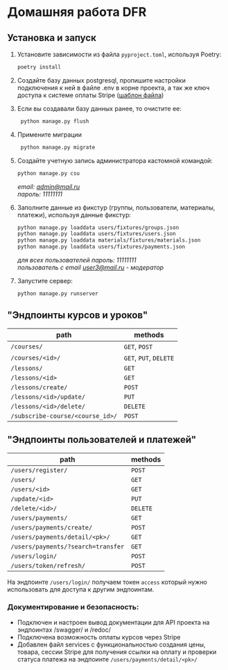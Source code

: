 # Домашняя работа DFR

## Установка и запуск

1. Установите зависимости из файла `pyproject.toml`, используя Poetry:
    ``` bash
    poetry install
    ```
2. Создайте базу данных postgresql, пропишите настройки подключения к ней
в файле .env в корне проекта, а так же ключ доступа к системе оплаты Stripe 
([шаблон файла](.env.sample))


3. Если вы создавали базу данных ранее, то очистите ее:
   ``` bash
    python manage.py flush
   ```
4. Примените миграции
   ``` bash
    python manage.py migrate
   ```

5. Создайте учетную запись администратора кастомной командой:
   ``` bash
   python manage.py csu
   ```
   *email: admin@mail.ru* \
   *пароль: 11111111*


6. Заполните данные из фикстур (группы, пользователи, материалы, платежи), используя данные фикстур:
   ``` bash
   python manage.py loaddata users/fixtures/groups.json
   python manage.py loaddata users/fixtures/users.json
   python manage.py loaddata materials/fixtures/materials.json
   python manage.py loaddata users/fixtures/payments.json
   ```
   *для всех пользователей пароль: 11111111* \
   *пользователь с email user3@mail.ru - модератор*


7. Запустите сервер:
    ```bash
    python manage.py runserver
    ```
      
## "Эндпоинты курсов и уроков"
| path                             | methods                |
|----------------------------------|------------------------|
| `/courses/`                      | `GET`, `POST`          |
| `/courses/<id>/`                 | `GET`, `PUT`, `DELETE` |
| `/lessons/`                      | `GET`                  |
| `/lessons/<id>`                  | `GET`                  |
| `/lessons/create/`               | `POST`                 |
| `/lessons/<id>/update/`          | `PUT`                  |
| `/lessons/<id>/delete/`          | `DELETE`               |
| `/subscribe-course/<course_id>/` | `POST`                 |

## "Эндпоинты пользователей и платежей"
| path                               | methods  |
|------------------------------------|----------|
| `/users/register/`                 | `POST`   |
| `/users/`                          | `GET`    |
| `/users/<id>`                      | `GET`    |
| `/update/<id>`                     | `PUT`    |
| `/delete/<id>/`                    | `DELETE` |
| `/users/payments/`                 | `GET`    |
| `/users/payments/create/`          | `POST`   |
| `/users/payments/detail/<pk>/`     | `GET`    |
| `/users/payments/?search=transfer` | `GET`    |
| `/users/login/`                    | `POST`   |
| `/users/token/refresh/`            | `POST`   |

На эндпоинте `/users/login/` получаем токен `access` который нужно использовать для доступа к другим эндпоинтам.

### Документирование и безопасность:
- Подключен и настроен вывод документации для API проекта на эндпоинтах /swagger/ и /redoc/
- Подключена возможность оплаты курсов через Stripe
- Добавлен файл services с функциональностью создания цены, товара, сессии Stripe
для получения ссылки на оплату и проверки статуса платежа на эндпоинте `/users/payments/detail/<pk>/`


